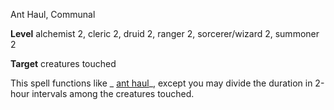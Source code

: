 Ant Haul, Communal

**Level** alchemist 2, cleric 2, druid 2, ranger 2, sorcerer/wizard 2, summoner 2

**Target** creatures touched

This spell functions like _ [ant haul](advanced/spells/antHaul.md#_ant-haul-)_, except you may divide the duration in 2-hour intervals among the creatures touched.

